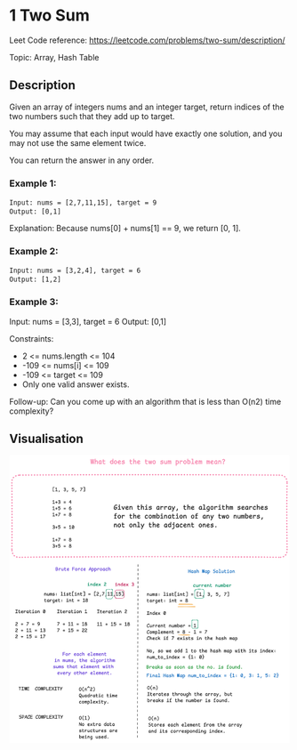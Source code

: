 # 1 Two Sum

Leet Code reference: https://leetcode.com/problems/two-sum/description/

Topic: Array, Hash Table

## Description 

Given an array of integers nums and an integer target, return indices of the two numbers such that they add up to target.

You may assume that each input would have exactly one solution, and you may not use the same element twice.

You can return the answer in any order.

### Example 1:

    Input: nums = [2,7,11,15], target = 9 
    Output: [0,1]

Explanation: Because nums[0] + nums[1] == 9, we return [0, 1].

### Example 2:

    Input: nums = [3,2,4], target = 6
    Output: [1,2]

### Example 3:

Input: nums = [3,3], target = 6
Output: [0,1]
 

Constraints:

- 2 <= nums.length <= 104
- -109 <= nums[i] <= 109
- -109 <= target <= 109
- Only one valid answer exists.
 

Follow-up: Can you come up with an algorithm that is less than O(n2) time complexity?


## Visualisation

![1_two_sum.png](..%2Fimages%2F1_two_sum.png)
